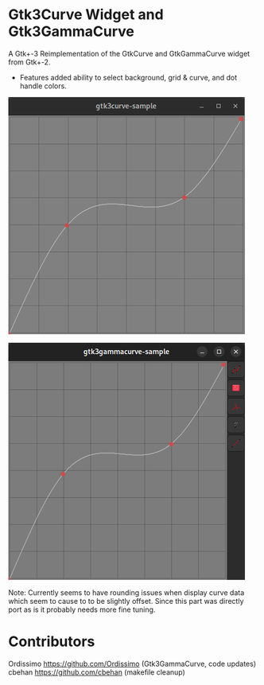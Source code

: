 Gtk3Curve Widget and Gtk3GammaCurve
===

A Gtk+-3 Reimplementation of the GtkCurve and GtkGammaCurve widget from Gtk+-2.

* Features added ability to select background, grid & curve, and dot handle colors.

![Gtk3Curve Screenshot](images/Gtk3Curve.png)

![Gtk3GammaCurve Screenshot](images/Gtk3GammaCurve.png)

Note: Currently seems to have rounding issues when display curve data which seem to cause to to be slightly offset. Since this part was directly port as is it probably needs more fine tuning.

Contributors
===

Ordissimo https://github.com/Ordissimo (Gtk3GammaCurve, code updates)
cbehan https://github.com/cbehan (makefile cleanup)
